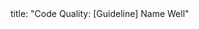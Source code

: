<frontmatter>
title: "Code Quality: [Guideline] Name Well"
</frontmatter>

<include src="container-inPage-asFlat.md" boilerplate />
